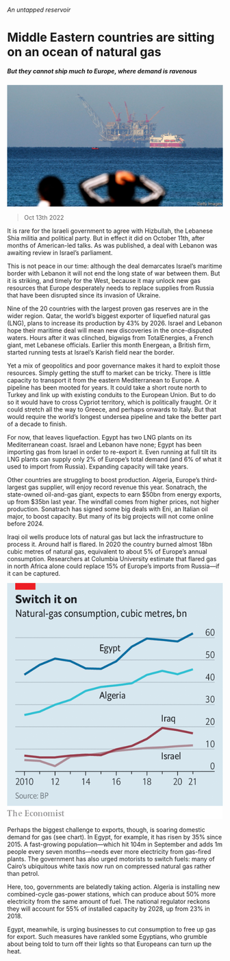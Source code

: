 ###### An untapped reservoir

# Middle Eastern countries are sitting on an ocean of natural gas 

##### But they cannot ship much to Europe, where demand is ravenous 

![image](images/20221015_MAP504.jpg) 

> Oct 13th 2022 

It is rare for the Israeli government to agree with Hizbullah, the Lebanese Shia militia and political party. But in effect it did on October 11th, after months of American-led talks. As was published, a deal with Lebanon was awaiting review in Israel’s parliament.

This is not peace in our time: although the deal demarcates Israel’s maritime border with Lebanon it will not end the long state of war between them. But it is striking, and timely for the West, because it may unlock new gas resources that Europe desperately needs to replace supplies from Russia that have been disrupted since its invasion of Ukraine. 

 Nine of the 20 countries with the largest proven gas reserves are in the wider region. Qatar, the world’s biggest exporter of liquefied natural gas (LNG), plans to increase its production by 43% by 2026. Israel and Lebanon hope their maritime deal will mean new discoveries in the once-disputed waters. Hours after it was clinched, bigwigs from TotalEnergies, a French giant, met Lebanese officials. Earlier this month Energean, a British firm, started running tests at Israel’s Karish field near the border. 

Yet a mix of geopolitics and poor governance makes it hard to exploit those resources. Simply getting the stuff to market can be tricky. There is little capacity to transport it from the eastern Mediterranean to Europe. A pipeline has been mooted for years. It could take a short route north to Turkey and link up with existing conduits to the European Union. But to do so it would have to cross Cypriot territory, which is politically fraught. Or it could stretch all the way to Greece, and perhaps onwards to Italy. But that would require the world’s longest undersea pipeline and take the better part of a decade to finish.

For now, that leaves liquefaction. Egypt has two LNG plants on its Mediterranean coast. Israel and Lebanon have none; Egypt has been importing gas from Israel in order to re-export it. Even running at full tilt its LNG plants can supply only 2% of Europe’s total demand (and 6% of what it used to import from Russia). Expanding capacity will take years.

Other countries are struggling to boost production. Algeria, Europe’s third-largest gas supplier, will enjoy record revenue this year. Sonatrach, the state-owned oil-and-gas giant, expects to earn $50bn from energy exports, up from $35bn last year. The windfall comes from higher prices, not higher production. Sonatrach has signed some big deals with Eni, an Italian oil major, to boost capacity. But many of its big projects will not come online before 2024. 

Iraqi oil wells produce lots of natural gas but lack the infrastructure to process it. Around half is flared. In 2020 the country burned almost 18bn cubic metres of natural gas, equivalent to about 5% of Europe’s annual consumption. Researchers at Columbia University estimate that flared gas in north Africa alone could replace 15% of Europe’s imports from Russia—if it can be captured. 

![image](images/20221015_MAC343.png) 


Perhaps the biggest challenge to exports, though, is soaring domestic demand for gas (see chart). In Egypt, for example, it has risen by 35% since 2015. A fast-growing population—which hit 104m in September and adds 1m people every seven months—needs ever more electricity from gas-fired plants. The government has also urged motorists to switch fuels: many of Cairo’s ubiquitous white taxis now run on compressed natural gas rather than petrol.

Here, too, governments are belatedly taking action. Algeria is installing new combined-cycle gas-power stations, which can produce about 50% more electricity from the same amount of fuel. The national regulator reckons they will account for 55% of installed capacity by 2028, up from 23% in 2018.

Egypt, meanwhile, is urging businesses to cut consumption to free up gas for export. Such measures have rankled some Egyptians, who grumble about being told to turn off their lights so that Europeans can turn up the heat. 

